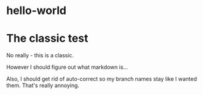 # hello-world
The classic test
================
No really - this is a classic.

However I should figure out what markdown is...

Also, I should get rid of auto-correct so my branch names stay like I wanted them. That's really annoying.

